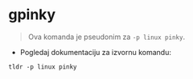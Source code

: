 # gpinky

> Ova komanda je pseudonim za `-p linux pinky`.

- Pogledaj dokumentaciju za izvornu komandu:

`tldr -p linux pinky`
